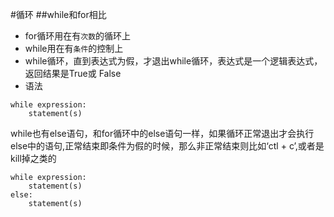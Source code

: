 #循环
##while和for相比
- for循环用在有`次数`的循环上
- while用在有`条件`的控制上
- while循环，直到表达式为假，才退出while循环，表达式是一个逻辑表达式，返回结果是True或
False
- 语法
```
while expression:
	statement(s)
```
while也有else语句，和for循环中的else语句一样，如果循环正常退出才会执行else中的语句,正常结束即条件为假的时候，那么非正常结束则比如‘ctl + c’,或者是kill掉之类的
```
while expression:
	statement(s)
else:
	statement(s)
```

